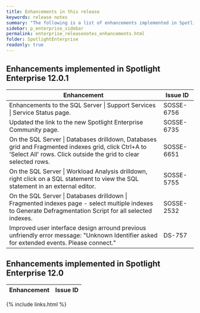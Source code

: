 ```yaml
---
title: Enhancements in this release
keywords: release notes
summary: "The following is a list of enhancements implemented in Spotlight Enterprise 12.1"
sidebar: p_enterprise_sidebar
permalink: enterprise_releasenotes_enhancements.html
folder: SpotlightEnterprise
readonly: true
---
```



## Enhancements implemented in Spotlight Enterprise 12.0.1

Enhancement | Issue ID
------------|---------
Enhancements to the SQL Server \| Support Services \| Service Status page. | SOSSE-6756
Updated the link to the new Spotlight Enterprise Community page. | SOSSE-6735
On the SQL Server \| Databases drilldown, Databases grid and Fragmented indexes grid, click Ctrl+A to 'Select All' rows. Click outside the grid to clear selected rows. | SOSSE-6651
On the SQL Server \| Workload Analysis drilldown, right click on a SQL statement to view the SQL statement in an external editor. | SOSSE-5755
On the SQL Server \| Databases drilldown \| Fragmented indexes page - select multiple indexes to Generate Defragmentation Script for all selected indexes. | SOSSE-2532
Improved user interface design arround previous unfriendly error message: "Unknown Identifier asked for extended events. Please connect." | DS-757


## Enhancements implemented in Spotlight Enterprise 12.0

Enhancement | Issue ID
------------|---------



{% include links.html %}
